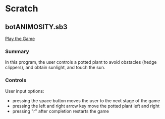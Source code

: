 # Scratch

## botANIMOSITY.sb3
[Play the Game](https://scratch.mit.edu/projects/211394662)

### Summary
In this program, the user controls a potted plant to avoid obstacles (hedge clippers), and obtain sunlight, and touch the sun.

### Controls
User input options:
- pressing the space button moves the user to the next stage of the game
- pressing the left and right arrow key move the potted plant left and right
- pressing "r" after completion restarts the game
